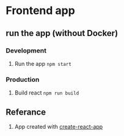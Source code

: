 # Frontend app

## run the app (without Docker)
### Development
1. Run the app `npm start`

### Production
1. Build react `npm run build`



## Referance
1. App created with [create-react-app](https://github.com/facebook/create-react-app/blob/master/packages/react-scripts/template/README.md)